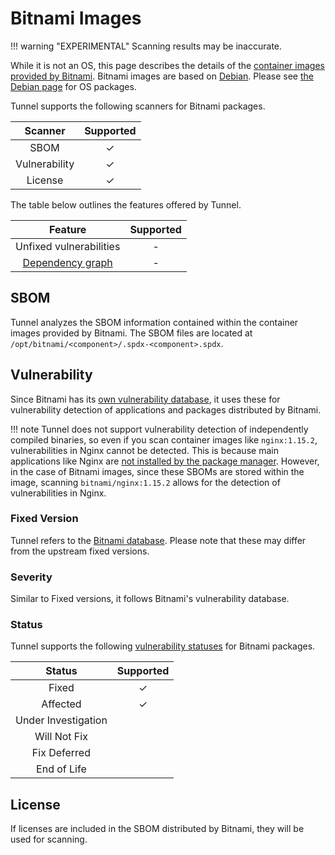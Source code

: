 # Bitnami Images

!!! warning "EXPERIMENTAL"
    Scanning results may be inaccurate.

While it is not an OS, this page describes the details of the [container images provided by Bitnami](https://github.com/bitnami/containers).
Bitnami images are based on [Debian](../os/debian.md).
Please see [the Debian page](../os/debian.md) for OS packages.

Tunnel supports the following scanners for Bitnami packages.

|    Scanner    | Supported |
| :-----------: | :-------: |
|     SBOM      |     ✓     |
| Vulnerability |     ✓     |
|    License    |     ✓     |

The table below outlines the features offered by Tunnel.

|               Feature                | Supported |
| :----------------------------------: | :-------: |
|       Unfixed vulnerabilities        |     -     |
| [Dependency graph][dependency-graph] |     -     |

## SBOM
Tunnel analyzes the SBOM information contained within the container images provided by Bitnami.
The SBOM files are located at `/opt/bitnami/<component>/.spdx-<component>.spdx`.

## Vulnerability
Since Bitnami has its [own vulnerability database][vulndb], it uses these for vulnerability detection of applications and packages distributed by Bitnami.

!!! note
    Tunnel does not support vulnerability detection of independently compiled binaries, so even if you scan container images like `nginx:1.15.2`, vulnerabilities in Nginx cannot be detected.
    This is because main applications like Nginx are [not installed by the package manager](https://github.com/nginxinc/docker-nginx/blob/321a13a966eeff945196ddd31a629dad2aa85eda/mainline/debian/Dockerfile).
    However, in the case of Bitnami images, since these SBOMs are stored within the image, scanning `bitnami/nginx:1.15.2` allows for the detection of vulnerabilities in Nginx.

### Fixed Version
Tunnel refers to the [Bitnami database][vulndb]. Please note that these may differ from the upstream fixed versions.

### Severity
Similar to Fixed versions, it follows Bitnami's vulnerability database.

### Status
Tunnel supports the following [vulnerability statuses] for Bitnami packages.

|       Status        | Supported |
| :-----------------: | :-------: |
|        Fixed        |     ✓     |
|      Affected       |     ✓     |
| Under Investigation |           |
|    Will Not Fix     |           |
|    Fix Deferred     |           |
|     End of Life     |           |



## License
If licenses are included in the SBOM distributed by Bitnami, they will be used for scanning.

[dependency-graph]: ../../configuration/reporting.md#show-origins-of-vulnerable-dependencies

[vulndb]: https://github.com/bitnami/vulndb
[vulnerability statuses]: ../../configuration/filtering.md#by-status

